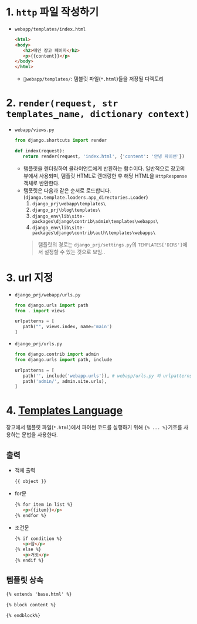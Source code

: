 # 1. `http` 파일 작성하기
- `webapp/templates/index.html`
   ```html
   <html>
   <body>
      <h2>메인 장고 페이지</h2>
      <p>{{content}}</p>
   </body>
   </html>
   ```
   - `📁webapp/templates/`: 탬블릿 파일(`*.html`)들을 저장될 디렉토리

# 2. `render(request, str templates_name, dictionary context)`
- `webapp/views.py`
   ```py
   from django.shortcuts import render

   def index(request):
      return render(request, 'index.html', {'content': '안녕 파이썬'})
   ```
   - 탬플릿을 렌더링하여 클라이언트에게 반환하는 함수이다. 일반적으로 장고의 뷰에서 사용되며, 탬플릿 HTML로 렌더링한 후 해당 HTML을 `HttpResponse`객체로 반환한다.
   - 탬픗릿은 다음과 같은 순서로 로드합니다.(`django.template.loaders.app_directories.Loader`)
      1. `django_prj\webapp\templates\`
      1. `django_prj\blog\templates\`
      1. `django_env\lib\site-packages\django\contrib\admin\templates\webapps\`
      1. `django_env\lib\site-packages\django\contrib\auth\templates\webapps\`
      > 탬플릿의 경로는 `django_prj/settings.py`의 `TEMPLATES['DIRS']`에서 설정할 수 있는 것으로 보임..

# 3. url 지정
- `django_prj/webapp/urls.py`
   ```py
   from django.urls import path
   from . import views

   urlpatterns = [
      path("", views.index, name='main')
   ]
   ```
- `django_prj/urls.py`
   ```py
   from django.contrib import admin
   from django.urls import path, include

   urlpatterns = [
      path('', include('webapp.urls')), # webapp/urls.py 의 urlpatterns를 포함.
      path('admin/', admin.site.urls),
   ]
   ```

# 4. [Templates Language](https://docs.djangoproject.com/ko/4.2/topics/templates/)
장고에서 탬플릿 파일(`*.html`)에서 파이썬 코드를 실행하기 위해 `{% ... %}`기호를 사용하는 문법을 사용한다.

## 출력
- 객체 출력
   ```html
   {{ object }}
   ```
   
- for문
   ```html
   {% for item in list %}
      <p>{{item}}</p>
   {% endfor %}
   ```

- 조건문
   ```html
   {% if condition %}
      <p>참</p>
   {% else %}
      <p>거짓</p>
   {% endif %}
   ```

## 템플릿 상속

```html
{% extends 'base.html' %}

{% block content %}

{% endblock%}
```
